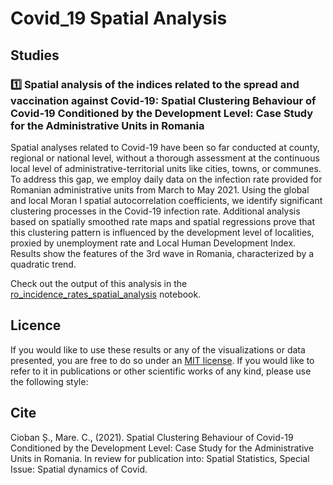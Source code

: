 # Covid_19 Spatial Analysis 

## Studies
### :one: Spatial analysis of the indices related to the spread and vaccination against Covid-19: Spatial Clustering Behaviour of Covid-19 Conditioned by the Development Level: Case Study for the Administrative Units in Romania
Spatial analyses related to Covid-19 have been so far conducted at county, regional or national level, without a thorough assessment at the continuous local level of administrative-territorial units like cities, towns, or communes. To address this gap, we employ daily data on the infection rate provided for Romanian administrative units from March to May 2021. Using the global and local Moran I spatial autocorrelation coefficients, we identify significant clustering processes in the Covid-19 infection rate. Additional analysis based on spatially smoothed rate maps and spatial regressions prove that this clustering pattern is influenced by the development level of localities, proxied by unemployment rate and Local Human Development Index. Results show the features of the 3rd wave in Romania, characterized by a quadratic trend.

Check out the output of this analysis in the [ro_incidence_rates_spatial_analysis](https://github.com/stefanacioban/covid_19_spatial_analysis/blob/main/ro_incidence_rates_spatial_analysis.ipynb) notebook.


## Licence
If you would like to use these results or any of the visualizations or data presented, you are free to do so under an [MIT license](https://github.com/stefanacioban/covid_19_spatial_analysis/blob/main/LICENSE). 
If you would like to refer to it in publications or other scientific works of any kind, please use the following style:

## Cite
Cioban Ș., Mare. C., (2021). Spatial Clustering Behaviour of Covid-19 Conditioned by the Development Level: Case Study for the Administrative Units in Romania. In review for publication into: Spatial Statistics, Special Issue: Spatial dynamics of Covid.
